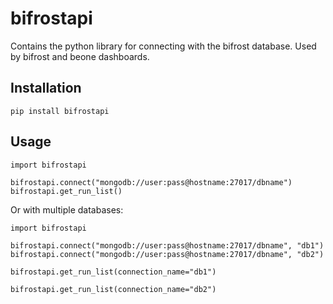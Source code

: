 # bifrostapi
Contains the python library for connecting with the bifrost database. Used by bifrost and beone dashboards.

## Installation

```
pip install bifrostapi
```

## Usage

```
import bifrostapi

bifrostapi.connect("mongodb://user:pass@hostname:27017/dbname")
bifrostapi.get_run_list()

```

Or with multiple databases:

```
import bifrostapi

bifrostapi.connect("mongodb://user:pass@hostname:27017/dbname", "db1")
bifrostapi.connect("mongodb://user:pass@hostname:27017/dbname", "db2")

bifrostapi.get_run_list(connection_name="db1")

bifrostapi.get_run_list(connection_name="db2")
```